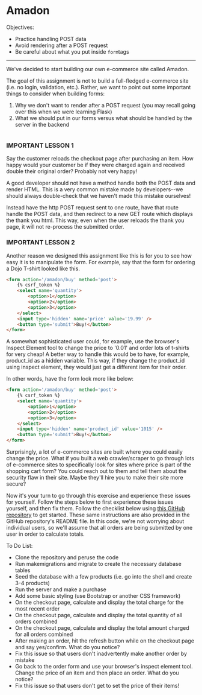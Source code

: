 <h1>Amadon</h1>

<p>Objectives:</p>
<ul>
    <li>Practice handling POST data</li>
    <li>Avoid rendering after a POST request</li>
    <li>Be careful about what you put inside <code>form</code>tags</li>
</ul>

<hr>

<p>We've decided to start building our own e-commerce site called Amadon.</p>

<p>The goal of this assignment is not to build a full-fledged e-commerce site (i.e. no login, validation, etc.). Rather, we want to point out some important things to consider when building forms:</p>

<ol>
    <li>Why we don't want to render after a POST request (you may recall going over this when we were learning Flask)</li>
    <li>What we should put in our forms versus what should be handled by the server in the backend</li>
</ol>

<img src=""/>

<h3>IMPORTANT LESSON 1</h3>

<p>Say the customer reloads the checkout page after purchasing an item. How happy would your customer be if they were charged again and received double their original order? Probably not very happy!</p>

<p>A good developer should not have a method handle both the POST data and render HTML. This is a very common mistake made by developers--we should always double-check that we haven't made this mistake ourselves!</p>

<p>Instead have the http POST request sent to one route, have that route handle the POST data, and then redirect to a new GET route which displays the thank you html. This way, even when the user reloads the thank you page, it will not re-process the submitted order.</p>


<h3>IMPORTANT LESSON 2</h3>

<p>Another reason we designed this assignment like this is for you to see how easy it is to manipulate the form. For example, say that the form for ordering a Dojo T-shirt looked like this.</p>

```html
<form action='/amadon/buy' method='post'>
    {% csrf_token %}
    <select name='quantity'>
        <option>1</option>
        <option>2</option>
        <option>3</option>
    </select>
    <input type='hidden' name='price' value='19.99' />
    <button type='submit'>Buy!</button>
</form>
```

<p>A somewhat sophisticated user could, for example, use the browser's Inspect Element tool to change the price to '0.01' and order lots of t-shirts for very cheap! A better way to handle this would be to have, for example, product_id as a hidden variable. This way, if they change the product_id using inspect element, they would just get a different item for their order.</p>

<p>In other words, have the form look more like below:</p>

```html
<form action='/amadon/buy' method='post'>
    {% csrf_token %}
    <select name='quantity'>
        <option>1</option>
        <option>2</option>
        <option>3</option>
    </select>
    <input type='hidden' name='product_id' value='1015' />
    <button type='submit'>Buy!</button>
</form>
```

<p>Surprisingly, a lot of e-commerce sites are built where you could easily change the price. What if you built a web crawler/scraper to go through lots of e-commerce sites to specifically look for sites where price is part of the shopping cart form? You could reach out to them and tell them about the security flaw in their site. Maybe they'll hire you to make their site more secure?</p>

<p>Now it's your turn to go through this exercise and experience these issues for yourself. Follow the steps below to first experience these issues yourself, and then fix them. Follow the checklist below using <a href="https://github.com/TheCodingDojo/amadon">this GitHub repository</a> to get started. These same instructions are also provided in the GitHub repository's README file. In this code, we're not worrying about individual users, so we'll assume that all orders are being submitted by one user in order to calculate totals.</p>

<p>To Do List:</p>
<ul>
    <li>Clone the repository and peruse the code</li>
    <li>Run makemigrations and migrate to create the necessary database tables</li>
    <li>Seed the database with a few products (i.e. go into the shell and create 3-4 products)</li>
    <li>Run the server and make a purchase</li>
    <li>Add some basic styling (use Bootstrap or another CSS framework)</li>
    <li>On the checkout page, calculate and display the total charge for the most recent order</li>
    <li>On the checkout page, calculate and display the total quantity of all orders combined</li>
    <li>On the checkout page, calculate and display the total amount charged for all orders combined</li>
    <li>After making an order, hit the refresh button while on the checkout page and say yes/confirm. What do you notice?</li>
    <li>Fix this issue so that users don't inadvertently make another order by mistake</li>
    <li>Go back to the order form and use your browser's inspect element tool. Change the price of an item and then place an order. What do you notice?</li>
    <li>Fix this issue so that users don't get to set the price of their items!</li>
</ul>


